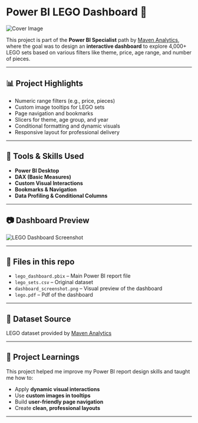 # Power BI LEGO Dashboard 🚀

![Cover Image](images/lego_train.jpg)

This project is part of the **Power BI Specialist** path by [Maven Analytics](https://www.mavenanalytics.io/), where the goal was to design an **interactive dashboard** to explore 4,000+ LEGO sets based on various filters like theme, price, age range, and number of pieces.

---

## 📊 Project Highlights

- Numeric range filters (e.g., price, pieces)
- Custom image tooltips for LEGO sets
- Page navigation and bookmarks
- Slicers for theme, age group, and year
- Conditional formatting and dynamic visuals
- Responsive layout for professional delivery

---

## 🧩 Tools & Skills Used

- **Power BI Desktop**
- **DAX (Basic Measures)**
- **Custom Visual Interactions**
- **Bookmarks & Navigation**
- **Data Profiling & Conditional Columns**

---

## 📷 Dashboard Preview

![LEGO Dashboard Screenshot](dashboard_screenshot.png)

---

## 📁 Files in this repo

- `lego_dashboard.pbix` – Main Power BI report file  
- `lego_sets.csv` – Original dataset  
- `dashboard_screenshot.png` – Visual preview of the dashboard  
- `lego.pdf` – Pdf of the dashboard 

---

## 📌 Dataset Source

LEGO dataset provided by [Maven Analytics](https://www.mavenanalytics.io/project-gallery/project/lego-dataset)

---

## 🧠 Project Learnings

This project helped me improve my Power BI report design skills and taught me how to:
- Apply **dynamic visual interactions**
- Use **custom images in tooltips**
- Build **user-friendly page navigation**
- Create **clean, professional layouts**

---

